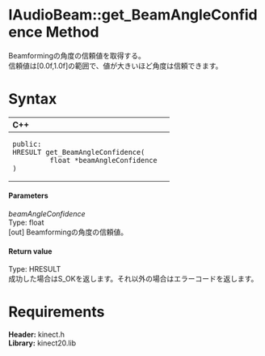 IAudioBeam::get\_BeamAngleConfidence Method  
===========================================  

Beamformingの角度の信頼値を取得する。<br/>信頼値は[0.0f,1.0f]の範囲で、値が大きいほど角度は信頼できます。 <span id="syntaxSection"></span>

Syntax  
======  

<table>
<colgroup>
<col width="100%" />
</colgroup>
<thead>
<tr class="header">
<th align="left">C++</th>
</tr>
</thead>
<tbody>
<tr class="odd">
<td align="left"><pre><code>public:  
HRESULT get_BeamAngleConfidence(  
         float *beamAngleConfidence  
)</code></pre></td>
</tr>
</tbody>
</table>

<span id="ID4EG"></span>
#### Parameters  

*beamAngleConfidence*    
Type: float  
[out] Beamformingの角度の信頼値。  

<span id="ID4EP"></span>
#### Return value  

Type: HRESULT  
成功した場合はS\_OKを返します。それ以外の場合はエラーコードを返します。  

<span id="requirements"></span>

Requirements  
============  

**Header:** kinect.h  
**Library:** kinect20.lib  



<!--Please do not edit the data in the comment block below.-->
<!--
TOCTitle : get_BeamAngleConfidence Method
RLTitle : IAudioBeam::get_BeamAngleConfidence Method
KeywordK : get_BeamAngleConfidence method
KeywordK : IAudioBeam::get_BeamAngleConfidence method
KeywordF : IAudioBeam::get_BeamAngleConfidence
KeywordF : get_BeamAngleConfidence
KeywordF : Microsoft.Kinect.kinect.IAudioBeam.get_BeamAngleConfidence(float@)
KeywordA : M:Microsoft.Kinect.kinect.IAudioBeam.get_BeamAngleConfidence(float@)
AssetID : M:Microsoft.Kinect.kinect.IAudioBeam.get_BeamAngleConfidence(float@)
Locale : en-us
CommunityContent : 1
APIType : Managed
APILocation : 
APIName : Microsoft.Kinect.kinect.IAudioBeam::get_BeamAngleConfidence
TargetOS : Windows
TopicType : kbSyntax
DevLang : C++
DocSet : K4Wv2
ProjType : K4Wv2Proj
Technology : Kinect for Windows
Product : Kinect for Windows SDK v2
productversion : 20
-->
